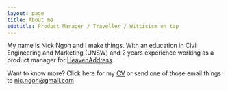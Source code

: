 ```yaml
---
layout: page
title: About me
subtitle: Product Manager / Traveller / Witticism on tap
---
```


My name is Nick Ngoh and I make things. With an education in Civil Engineering and Marketing (UNSW) and 2 years experience working as a product manager for [HeavenAddress](www.heavenaddress.com)


Want to know more? Click here for my <a href="./img/Nick Ngoh CV.pdf" download="nickngohcv">CV</a>  or send one of those email things to nic.ngoh@gmail.com
